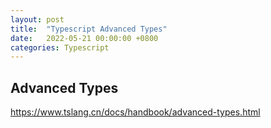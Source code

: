 ```yaml
---
layout: post
title:  "Typescript Advanced Types"
date:   2022-05-21 00:00:00 +0800
categories: Typescript
---
```


## Advanced Types

https://www.tslang.cn/docs/handbook/advanced-types.html
